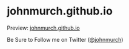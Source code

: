 # johnmurch.github.io

Preview: [johnmurch.github.io](http://johnmurch.github.io)

Be Sure to Follow me on Twitter ([@johnmurch](http://www.twitter.com/johnmurch))
